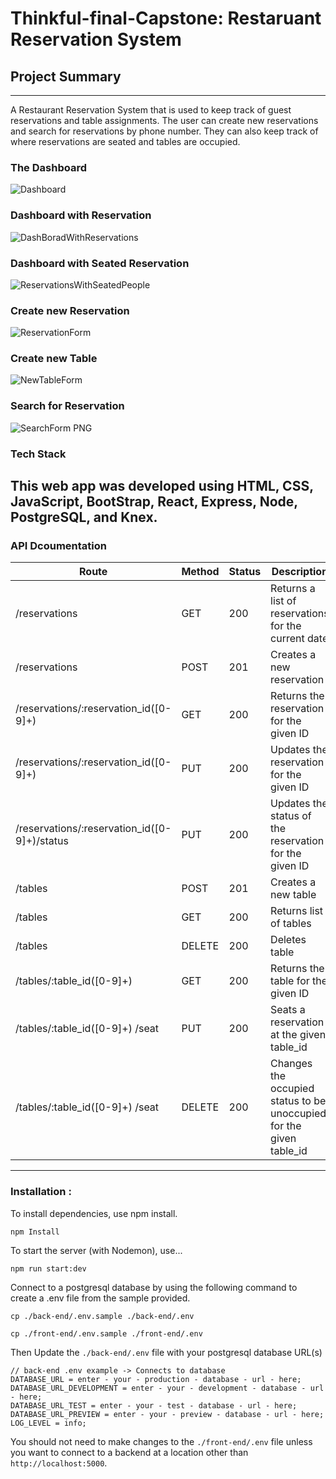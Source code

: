 # Thinkful-final-Capstone: Restaruant Reservation System

## Project Summary

---

A Restaurant Reservation System that is used to keep track of guest reservations and table assignments. The user can create new reservations and search for reservations by phone number. They can also keep track of where reservations are seated and tables are occupied.

### The Dashboard

![Dashboard](https://user-images.githubusercontent.com/79220589/143131915-1665cb85-5f61-42a4-8eb0-0e645726217a.PNG)

### Dashboard with Reservation

![DashBoradWithReservations](https://user-images.githubusercontent.com/79220589/143132008-71fe5661-d6bf-4bfd-a25e-dac14fa003db.jpg)

### Dashboard with Seated Reservation

![ReservationsWithSeatedPeople](https://user-images.githubusercontent.com/79220589/143132167-26ca1350-d95d-417b-b6ce-43d23b2486a9.jpg)

### Create new Reservation

![ReservationForm](https://user-images.githubusercontent.com/79220589/143132309-da4cd445-027a-4d15-835c-50aa0ba6f09a.jpg)

### Create new Table

![NewTableForm](https://user-images.githubusercontent.com/79220589/143132368-beeaa4bb-3be6-4efd-911f-e14e0e873380.jpg)

### Search for Reservation

![SearchForm PNG](https://user-images.githubusercontent.com/79220589/143132377-4d36ad4b-b8bb-4bd3-8fe6-b2b9d9f1d52e.jpg)

### Tech Stack

## This web app was developed using HTML, CSS, JavaScript, BootStrap, React, Express, Node, PostgreSQL, and Knex.

### API Dcoumentation

| Route                                        | Method | Status | Description                                                         |
| -------------------------------------------- | ------ | ------ | ------------------------------------------------------------------- |
| /reservations                                | GET    | 200    | Returns a list of reservations for the current date                 |
| /reservations                                | POST   | 201    | Creates a new reservation                                           |
| /reservations/:reservation_id([0-9]+)        | GET    | 200    | Returns the reservation for the given ID                            |
| /reservations/:reservation_id([0-9]+)        | PUT    | 200    | Updates the reservation for the given ID                            |
| /reservations/:reservation_id([0-9]+)/status | PUT    | 200    | Updates the status of the reservation for the given ID              |
| /tables                                      | POST   | 201    | Creates a new table                                                 |
| /tables                                      | GET    | 200    | Returns list of tables                                              |
| /tables                                      | DELETE | 200    | Deletes table                                                       |
| /tables/:table_id([0-9]+)                    | GET    | 200    | Returns the table for the given ID                                  |
| /tables/:table_id([0-9]+) /seat              | PUT    | 200    | Seats a reservation at the given table_id                           |
| /tables/:table_id([0-9]+) /seat              | DELETE | 200    | Changes the occupied status to be unoccupied for the given table_id |

---

### Installation :

To install dependencies, use npm install.

```
npm Install
```

To start the server (with Nodemon), use...

```
npm run start:dev
```

Connect to a postgresql database by using the following command to create a .env file from the sample provided.

```
cp ./back-end/.env.sample ./back-end/.env

cp ./front-end/.env.sample ./front-end/.env
```

Then Update the `./back-end/.env` file with your postgresql database URL(s)

```
// back-end .env example -> Connects to database
DATABASE_URL = enter - your - production - database - url - here;
DATABASE_URL_DEVELOPMENT = enter - your - development - database - url - here;
DATABASE_URL_TEST = enter - your - test - database - url - here;
DATABASE_URL_PREVIEW = enter - your - preview - database - url - here;
LOG_LEVEL = info;
```

You should not need to make changes to the `./front-end/.env` file unless you want to connect to a backend at a location other than `http://localhost:5000`.

